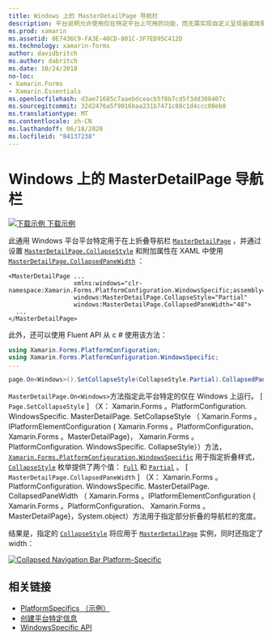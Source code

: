 ```yaml
---
title: Windows 上的 MasterDetailPage 导航栏
description: 平台说明允许使用仅在特定平台上可用的功能，而无需实现自定义呈现器或效果。 本文介绍如何使用在 MasterDetailPage 上折叠导航栏的特定于 Windows 平台的。
ms.prod: xamarin
ms.assetid: 0E7436C9-FA3E-40CD-801C-3F7ED95C412D
ms.technology: xamarin-forms
author: davidbritch
ms.author: dabritch
ms.date: 10/24/2018
no-loc:
- Xamarin.Forms
- Xamarin.Essentials
ms.openlocfilehash: d3ae71685c7aaebdceacb5f8b7cd5f3dd308407c
ms.sourcegitcommit: 32d2476a5f9016baa231b7471c88c1d4ccc08eb8
ms.translationtype: MT
ms.contentlocale: zh-CN
ms.lasthandoff: 06/18/2020
ms.locfileid: "84137238"
---
```

# <a name="masterdetailpage-navigation-bar-on-windows"></a>Windows 上的 MasterDetailPage 导航栏

[![下载示例](~/media/shared/download.png) 下载示例](https://docs.microsoft.com/samples/xamarin/xamarin-forms-samples/userinterface-platformspecifics)

此通用 Windows 平台平台特定用于在上折叠导航栏 [`MasterDetailPage`](xref:Xamarin.Forms.MasterDetailPage) ，并通过设置 [`MasterDetailPage.CollapseStyle`](xref:Xamarin.Forms.PlatformConfiguration.WindowsSpecific.MasterDetailPage.CollapseStyleProperty) 和附加属性在 XAML 中使用 [`MasterDetailPage.CollapsedPaneWidth`](xref:Xamarin.Forms.PlatformConfiguration.WindowsSpecific.MasterDetailPage.CollapsedPaneWidthProperty) ：

```xaml
<MasterDetailPage ...
                  xmlns:windows="clr-namespace:Xamarin.Forms.PlatformConfiguration.WindowsSpecific;assembly=Xamarin.Forms.Core"
                  windows:MasterDetailPage.CollapseStyle="Partial"
                  windows:MasterDetailPage.CollapsedPaneWidth="48">
  ...
</MasterDetailPage>

```

此外，还可以使用 Fluent API 从 c # 使用该方法：

```csharp
using Xamarin.Forms.PlatformConfiguration;
using Xamarin.Forms.PlatformConfiguration.WindowsSpecific;
...

page.On<Windows>().SetCollapseStyle(CollapseStyle.Partial).CollapsedPaneWidth(148);
```

`MasterDetailPage.On<Windows>`方法指定此平台特定的仅在 Windows 上运行。 [ `Page.SetCollapseStyle` ] （X： Xamarin.Forms 。PlatformConfiguration. WindowsSpecific. MasterDetailPage. SetCollapseStyle （ Xamarin.Forms 。IPlatformElementConfiguration { Xamarin.Forms 。PlatformConfiguration、 Xamarin.Forms 。MasterDetailPage}， Xamarin.Forms 。PlatformConfiguration. WindowsSpecific. CollapseStyle））方法， [`Xamarin.Forms.PlatformConfiguration.WindowsSpecific`](xref:Xamarin.Forms.PlatformConfiguration.WindowsSpecific) 用于指定折叠样式， [`CollapseStyle`](xref:Xamarin.Forms.PlatformConfiguration.WindowsSpecific.CollapseStyle) 枚举提供了两个值： [`Full`](xref:Xamarin.Forms.PlatformConfiguration.WindowsSpecific.CollapseStyle.Full) 和 [`Partial`](xref:Xamarin.Forms.PlatformConfiguration.WindowsSpecific.CollapseStyle.Partial) 。 [ `MasterDetailPage.CollapsedPaneWidth` ] （X： Xamarin.Forms 。PlatformConfiguration. WindowsSpecific. MasterDetailPage. CollapsedPaneWidth （ Xamarin.Forms 。IPlatformElementConfiguration { Xamarin.Forms 。PlatformConfiguration、 Xamarin.Forms 。MasterDetailPage}，System.object）方法用于指定部分折叠的导航栏的宽度。

结果是，指定的 [`CollapseStyle`](xref:Xamarin.Forms.PlatformConfiguration.WindowsSpecific.CollapseStyle) 将应用于 [`MasterDetailPage`](xref:Xamarin.Forms.MasterDetailPage) 实例，同时还指定了 width：

[![](masterdetailpage-navigation-bar-images/collapsed-navigation-bar.png "Collapsed Navigation Bar Platform-Specific")](masterdetailpage-navigation-bar-images/collapsed-navigation-bar-large.png#lightbox "Collapsed Navigation Bar Platform-Specific")

## <a name="related-links"></a>相关链接

- [PlatformSpecifics （示例）](https://docs.microsoft.com/samples/xamarin/xamarin-forms-samples/userinterface-platformspecifics)
- [创建平台特定信息](~/xamarin-forms/platform/platform-specifics/index.md#creating-platform-specifics)
- [WindowsSpecific API](xref:Xamarin.Forms.PlatformConfiguration.WindowsSpecific)
